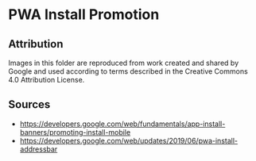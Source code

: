 # PWA Install Promotion

## Attribution

Images in this folder are reproduced from work created and shared by Google and used according to terms described in the Creative Commons 4.0 Attribution License.

## Sources

- https://developers.google.com/web/fundamentals/app-install-banners/promoting-install-mobile
- https://developers.google.com/web/updates/2019/06/pwa-install-addressbar

